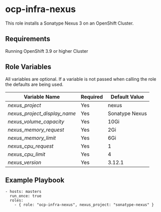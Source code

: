 ocp-infra-nexus
=========

This role installs a Sonatype Nexus 3 on an OpenShift Cluster.

Requirements
------------

Running OpenShift 3.9 or higher Cluster

Role Variables
--------------

All variables are optional. If a variable is not passed when calling the role the defaults are being used.

|Variable Name|Required|Default Value
|------------ |----------- |-----------
|*nexus_project*|Yes|nexus
|*nexus_project_display_name*|Yes|Sonatype Nexus
|*nexus_volume_capacity*|Yes|10Gi
|*nexus_memory_request*|Yes|2Gi
|*nexus_memory_limit*|Yes|6Gi
|*nexus_cpu_request*|Yes|1
|*nexus_cpu_limit*|Yes|4
|*nexus_version*|Yes|3.12.1

Example Playbook
----------------

    - hosts: masters
      run_once: true
      roles:
        - { role: "ocp-infra-nexus", nexus_project: "sonatype-nexus" }

